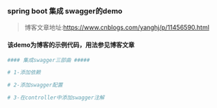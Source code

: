 ### spring boot 集成 swagger的demo

> 博客文章地址:https://www.cnblogs.com/yanghj/p/11456590.html



#### 该demo为博客的示例代码，用法参见博客文章

``` bash
#### 集成swagger三部曲 #####

# 1-添加依赖

# 2-添加swagger配置

# 3-在controller中添加swagger注解

```